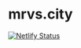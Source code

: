 # mrvs.city

[![Netlify Status](https://api.netlify.com/api/v1/badges/bf289d1f-8a87-4011-9095-7cb1f4438398/deploy-status)](https://app.netlify.com/sites/mrvs/deploys)